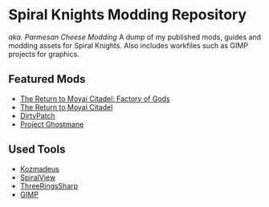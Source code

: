 # Spiral Knights Modding Repository
*aka. Parmesan Cheese Modding*
A dump of my published mods, guides and modding assets for Spiral Knights. Also includes workfiles such as GIMP projects for graphics.

## Featured Mods
- [The Return to Moyai Citadel: Factory of Gods](https://github.com/Crowfunder/Spiral-Knights-Modding/tree/main/mods/Factory%20of%20Gods)
- [The Return to Moyai Citadel](https://github.com/Crowfunder/Spiral-Knights-Modding/tree/main/mods/The%20Return%20to%20Moyai%20Citadel)
- [DirtyPatch](https://github.com/Crowfunder/Spiral-Knights-Modding/tree/main/mods/DirtyPatch%20(WORKING%20BABE))
- [Project Ghostmane](https://github.com/Crowfunder/Spiral-Knights-Modding/tree/main/mods/Project%20Ghostmane)

## Used Tools
- [Kozmadeus](https://github.com/Crowfunder/Kozmadeus)
- [SpiralView](https://github.com/lucasluqui/spiralview)
- [ThreeRingsSharp](https://github.com/EtiTheSpirit/ThreeRingsSharp)
- [GIMP](https://www.gimp.org/)

